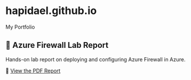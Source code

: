# hapidael.github.io
My Portfolio 
## 🔐 Azure Firewall Lab Report

Hands-on lab report on deploying and configuring Azure Firewall in Azure.

📄 [View the PDF Report](./azure-firewall-lab/Azure_Firewall_Lab_Report_Hapidael_Mumbi.pdf)

